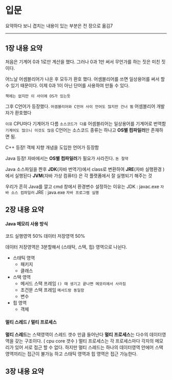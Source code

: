 # 입문

요약하다 보니 겹치는 내용이 있는 부분은 전 장으로 옮김7

<hr>

## 1장 내용 요약

처음은 기계어 0과 1로만 계산을 했다.
그러나 0과 1만 써서 무언가를 하는 짓은 미친 짓이다.

어느날 어셈블리어가 나온 후 모두가 환호 했다. 
어셈블리어를 쓰면 일상용어를 써서 할 수  있기 때문이다.
이제 0과 1이 아닌 단어를 사용하여 만들 수 있다.

`책에는 없지만 이 사이에 OS가 있는듯 `

그후 C언어가 등장했다. `어셈블리어와 C언어 사이 언어도 많지만 건너 뜀`
어셈블리어 개발자가 환호했다 

`이유`
CPU마다 기계어가 다름 `소스코드가 다름`
어셈블리어는 일상용어를 기계어로 번역함 `기계어도 많으니 이것도 많음`
C언어는 소스코드 종류는 하나고 <b>OS별 컴파일러</b>만 존재하면 됨.

C++ 등장! 
객체 지향 개념을 도입한 언어가 등장함 

Java 등장!
자바에서는 <b>OS별 컴파일러</b>가 필요가 사라진다. `돈 절약`

Java 소스파일을 짠후
<b>JDK</b>(자바 번역기)에서 class로 변환하여
<b>JRE</b>(자바 실행환경 )에서 실행된다
<b>JVM</b>(자바 가상 컴퓨터) 은 각 플랫폼에서 잘 실행되기 해주는 것

우리가 흔히 Java를 깔고 cmd 창에서 환경변수 설정하는 이유는
JDK : javac.exe `자바 소스 컴파일러`
JRE : java.exe `자바 프로그램 실행`
## 2장 내용 요약 

#### Java 메모리 사용 방식

코드 실행영역 50%
데이터 저장영역 50%

데이터 저장영역은 3분할해서 (스태탁, 스택, 힙) 영역으로 나뉜다.

- 스태틱 영역 
    - 패키지
    - 클래스 
- 스택 영역
    - 메서드 스택 프레임 `() 때 생기고 끝나면 메모리에서 사라짐`
    - 조건문 스택 프레임 `메서드랑 동일함`
    - 변수
- 힙 영역
    - 객체 

#### 멀티 스레드 / 멀티 프로세스 

<b>멀티 스레드</b>는 스택영역이 스레드 갯수 만큼 들어난다
<b>멀티 프로세스</b>는 다수의 데이터영역을 갖는 구조이다. ( cpu core 갯수 )
멀티 프로세스는 각 프로세스마다 각자의 메모리가 있어 서로 접근 할 수 없다.
하지만 멀티 스레드는 하나의 데이터영역 안에어 스택 영역끼리는 접근이 불가능 하고 
스태틱 영역과 힙 영역은 접근 가능한다.

## 3장 내용 요약 
